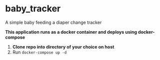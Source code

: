 # baby_tracker
A simple baby feeding a diaper change tracker

**This application runs as a docker container and deploys using docker-compose**

1) **Clone repo into directory of your choice on host**
1) Run ``docker-compose up -d``
